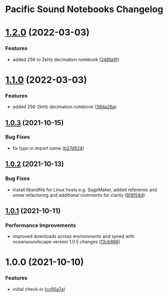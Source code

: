# Pacific Sound Notebooks Changelog

# [1.2.0](https://github.com/mbari-org/pacific-sound-notebooks/compare/v1.1.0...v1.2.0) (2022-03-03)


### Features

* added 256 to 2kHz decimation notebook ([246fa9f](https://github.com/mbari-org/pacific-sound-notebooks/commit/246fa9fc3cadbe38562784d2c7186d06e8819c45))

# [1.1.0](https://github.com/mbari-org/pacific-sound-notebooks/compare/v1.0.3...v1.1.0) (2022-03-03)


### Features

* added 256-2kHz decimation notebook ([39da26a](https://github.com/mbari-org/pacific-sound-notebooks/commit/39da26a5df1a2af66fd3e1bf2d545f47e2aa546e))

## [1.0.3](https://github.com/mbari-org/pacific-sound-notebooks/compare/v1.0.2...v1.0.3) (2021-10-15)


### Bug Fixes

* fix typo in import name ([b27d524](https://github.com/mbari-org/pacific-sound-notebooks/commit/b27d524fb410fa4dfa8eac481743af817e720e6f))

## [1.0.2](https://github.com/mbari-org/pacific-sound-notebooks/compare/v1.0.1...v1.0.2) (2021-10-13)


### Bug Fixes

* install libsndfile for Linux hosts e.g. SageMaker, added referenes and some refactoring and additional comments for clarity ([8f8f54d](https://github.com/mbari-org/pacific-sound-notebooks/commit/8f8f54dff90ace9a6a244da72ac168f47e53452f))

## [1.0.1](https://github.com/mbari-org/pacific-sound-notebooks/compare/v1.0.0...v1.0.1) (2021-10-11)


### Performance Improvements

* improved downloads across environments and syned with oceansoundscape version 1.0.5 changes ([f3cb986](https://github.com/mbari-org/pacific-sound-notebooks/commit/f3cb986549d47217136740c5fc0af83f60d863a4))

# 1.0.0 (2021-10-10)


### Features

* initial check-in ([cc95a7a](https://github.com/mbari-org/pacific-sound-notebooks/commit/cc95a7aa54536b619606ace02a2cdf561d8accaa))

